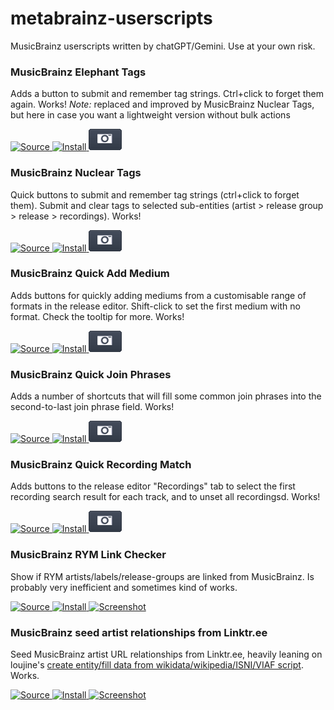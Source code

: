 # metabrainz-userscripts
MusicBrainz userscripts written by chatGPT/Gemini. Use at your own risk.

### <a name="musicbrainz_elephant_tags"></a> MusicBrainz Elephant Tags

Adds a button to submit and remember tag strings. Ctrl+click to forget them again. Works!
*Note:* replaced and improved by MusicBrainz Nuclear Tags, but here in case you want a lightweight version without bulk actions

<a href="https://github.com/Aerozol/metabrainz-userscripts/blob/main/MusicBrainz%20Elephant%20Tags.user.js">
  <img src="https://github.com/jerone/UserScripts/blob/master/_resources/Source-button.png" alt="Source" title="Source"">
</a>

<a href="https://github.com/Aerozol/metabrainz-userscripts/raw/main/MusicBrainz%20Elephant%20Tags.user.js">
  <img src="https://raw.github.com/jerone/UserScripts/master/_resources/Install-button.png" alt="Install" title="Install""> 
</a>

<a href="https://raw.githubusercontent.com/Aerozol/metabrainz-userscripts/refs/heads/main/screenshots/elephant_tags.png" target="_blank">
  <img src="./screenshots/Screenshot-button.png" alt="Screenshot" title="Screenshot""> 
</a>

### <a name="musicbrainz_elephant_tags"></a> MusicBrainz Nuclear Tags

Quick buttons to submit and remember tag strings (ctrl+click to forget them). Submit and clear tags to selected sub-entities (artist > release group > release > recordings). Works!

<a href="https://github.com/Aerozol/metabrainz-userscripts/blob/main/MusicBrainz%20Nuclear%20Tags.user.js">
  <img src="https://github.com/jerone/UserScripts/blob/master/_resources/Source-button.png" alt="Source" title="Source"">
</a>

<a href="https://github.com/Aerozol/metabrainz-userscripts/raw/main/MusicBrainz%20Nuclear%20Tags.user.js">
  <img src="https://raw.github.com/jerone/UserScripts/master/_resources/Install-button.png" alt="Install" title="Install""> 
</a>

<a href="https://raw.githubusercontent.com/Aerozol/metabrainz-userscripts/refs/heads/main/screenshots/nuclear_tags.png" target="_blank">
  <img src="./screenshots/Screenshot-button.png" alt="Screenshot" title="Screenshot""> 
</a>

### <a name="musicbrainz_quick_add_medium"></a> MusicBrainz Quick Add Medium

Adds buttons for quickly adding mediums from a customisable range of formats in the release editor. Shift-click to set the first medium with no format. Check the tooltip for more. Works!

<a href="https://github.com/Aerozol/metabrainz-userscripts/blob/main/MusicBrainz%20Quick%20Add%20Medium.user.js">
  <img src="https://github.com/jerone/UserScripts/blob/master/_resources/Source-button.png" alt="Source" title="Source"">
</a>

<a href="https://github.com/Aerozol/metabrainz-userscripts/raw/main/MusicBrainz%20Quick%20Add%20Medium.user.js">
  <img src="https://raw.github.com/jerone/UserScripts/master/_resources/Install-button.png" alt="Install" title="Install""> 
</a>

<a href="https://raw.githubusercontent.com/Aerozol/metabrainz-userscripts/refs/heads/main/screenshots/quick_add_medium.png" target="_blank">
  <img src="./screenshots/Screenshot-button.png" alt="Screenshot" title="Screenshot""> 
</a>

### <a name="musicbrainz_quick_join_phrases"></a> MusicBrainz Quick Join Phrases

Adds a number of shortcuts that will fill some common join phrases into the second-to-last join phrase field. Works!

<a href="https://github.com/Aerozol/metabrainz-userscripts/blob/main/MusicBrainz%20Quick%20Join%20Phrases.user.js">
  <img src="https://github.com/jerone/UserScripts/blob/master/_resources/Source-button.png" alt="Source" title="Source"">
</a>

<a href="https://github.com/Aerozol/metabrainz-userscripts/raw/main/MusicBrainz%20Quick%20Join%20Phrases.user.js">
  <img src="https://raw.github.com/jerone/UserScripts/master/_resources/Install-button.png" alt="Install" title="Install""> 
</a>

<a href="https://raw.githubusercontent.com/Aerozol/metabrainz-userscripts/refs/heads/main/screenshots/quick_join_phrases.png" target="_blank">
  <img src="./screenshots/Screenshot-button.png" alt="Screenshot" title="Screenshot""> 
</a>

### <a name="musicbrainz_quick_recording_links"></a> MusicBrainz Quick Recording Match

Adds buttons to the release editor "Recordings" tab to select the first recording search result for each track, and to unset all recordingsd. Works!

<a href="https://github.com/Aerozol/metabrainz-userscripts/blob/main/MusicBrainz%20Quick%20Recording%20Match.user.js">
  <img src="https://github.com/jerone/UserScripts/blob/master/_resources/Source-button.png" alt="Source" title="Source"">
</a>

<a href="https://github.com/Aerozol/metabrainz-userscripts/raw/main/MusicBrainz%20Quick%20Recording%20Match.user.js">
  <img src="https://raw.github.com/jerone/UserScripts/master/_resources/Install-button.png" alt="Install" title="Install""> 
</a>

<a href="https://raw.githubusercontent.com/Aerozol/metabrainz-userscripts/refs/heads/main/screenshots/quick_recording_match.png" target="_blank">
  <img src="./screenshots/Screenshot-button.png" alt="Screenshot" title="Screenshot""> 
</a>

### <a name="musicbrainz_rym_link_checker"></a> MusicBrainz RYM Link Checker

Show if RYM artists/labels/release-groups are linked from MusicBrainz. Is probably very inefficient and sometimes kind of works.

<a href="https://github.com/Aerozol/metabrainz-userscripts/blob/main/MusicBrainz%20RYM%20Link%20Checker.user.js">
  <img src="https://github.com/jerone/UserScripts/blob/master/_resources/Source-button.png" alt="Source" title="Source""> 
</a>

<a href="https://github.com/Aerozol/metabrainz-userscripts/raw/main/MusicBrainz%20RYM%20Link%20Checker.user.js">
  <img src="https://raw.github.com/jerone/UserScripts/master/_resources/Install-button.png" alt="Install" title="Install"">
</a>

<a href="https://raw.githubusercontent.com/Aerozol/metabrainz-userscripts/refs/heads/main/screenshots/rym_link_checker.png" target="_blank">
  <img src="https://raw.githubusercontent.com/Aerozol/Dump/refs/heads/main/Screenshot-button.png" alt="Screenshot" title="Screenshot""> 
</a>

### <a name="musicbrainz_seed_artist_relationships_from_linktree"></a> MusicBrainz seed artist relationships from Linktr.ee

Seed MusicBrainz artist URL relationships from Linktr.ee, heavily leaning on loujine's [create entity/fill data from wikidata/wikipedia/ISNI/VIAF script](https://github.com/loujine/musicbrainz-scripts/blob/master/mb-edit-create_from_wikidata.user.js). Works.

<a href="https://github.com/Aerozol/metabrainz-userscripts/blob/main/MusicBrainz%20seed%20artist%20relationships%20from%20Linktr_ee.user.js">
  <img src="https://github.com/jerone/UserScripts/blob/master/_resources/Source-button.png" alt="Source" title="Source""> 
</a>

<a href="https://github.com/Aerozol/metabrainz-userscripts/raw/main/MusicBrainz%20seed%20artist%20relationships%20from%20Linktr_ee.user.js">
  <img src="https://raw.github.com/jerone/UserScripts/master/_resources/Install-button.png" alt="Install" title="Install"">
</a>

<a href="https://raw.githubusercontent.com/Aerozol/metabrainz-userscripts/refs/heads/main/screenshots/seed_relationships_from_linktree.png" target="_blank">
  <img src="https://raw.githubusercontent.com/Aerozol/Dump/refs/heads/main/Screenshot-button.png" alt="Screenshot" title="Screenshot""> 
</a>
